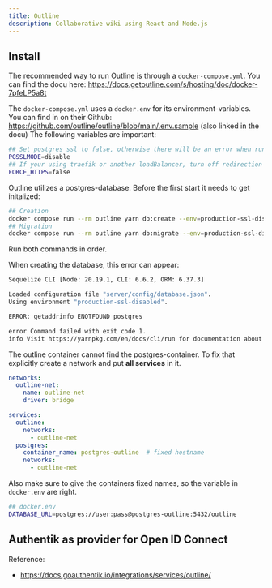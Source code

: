 ```yaml
---
title: Outline
description: Collaborative wiki using React and Node.js
---
```


## Install
The recommended way to run Outline is through a `docker-compose.yml`. You can find the docu here: https://docs.getoutline.com/s/hosting/doc/docker-7pfeLP5a8t

The `docker-compose.yml` uses a `docker.env` for its environment-variables. You can find in on their Github: https://github.com/outline/outline/blob/main/.env.sample (also linked in the docu)
The following variables are important:
```bash
## Set postgres ssl to false, otherwise there will be an error when running yarn
PGSSLMODE=disable
## If your using traefik or another loadBalancer, turn off redirection
FORCE_HTTPS=false
```

Outline utilizes a postgres-database. Before the first start it needs to get initalized:
```bash
## Creation
docker compose run --rm outline yarn db:create --env=production-ssl-disabled
## Migration
docker compose run --rm outline yarn db:migrate --env=production-ssl-disabled
```
Run both commands in order.

When creating the database, this error can appear:
```bash
Sequelize CLI [Node: 20.19.1, CLI: 6.6.2, ORM: 6.37.3]

Loaded configuration file "server/config/database.json".
Using environment "production-ssl-disabled".

ERROR: getaddrinfo ENOTFOUND postgres

error Command failed with exit code 1.
info Visit https://yarnpkg.com/en/docs/cli/run for documentation about this command.
```
The outline container cannot find the postgres-container. To fix that explicitly create a network and put **all services** in it.

```yaml
networks:
  outline-net:
    name: outline-net
    driver: bridge

services:
  outline:
    networks:
      - outline-net
  postgres:
    container_name: postgres-outline  # fixed hostname
    networks:
      - outline-net
```
Also make sure to give the containers fixed names, so the variable in `docker.env` are right.

```bash
## docker.env
DATABASE_URL=postgres://user:pass@postgres-outline:5432/outline
```

## Authentik as provider for Open ID Connect

Reference:
- https://docs.goauthentik.io/integrations/services/outline/

